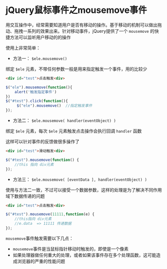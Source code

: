 # jQuery鼠标事件之mousemove事件 

用交互操作中，经常需要知道用户是否有移动的操作。基于移动的机制可以做出拖动、拖拽一系列的效果出来。针对移动事件，jQuery提供了一个 `mousemove` 的快捷方法可以监听用户移动的的操作

使用上非常简单：

* 方法一： `$ele.mousemove()`

绑定 `$ele` 元素，不带任何参数一般是用来指定触发一个事件，用的比较少

```html
<div id="test">点击触发<div>
```
```js
$("ele").mousemove(function(){
    alert('触发指定事件')
})
$("#test").click(function(){
     $("ele").mousemove()  //指定触发事件 
});
```
 

* 方法二： `$ele.mousemove( handler(eventObject) )`

绑定 `$ele` 元素，每次 `$ele` 元素触发点击操作会执行回调 `handler` 函数

这样可以针对事件的反馈做很多操作了

```html
<div id="test">滑动触发<div>
```
```js
$("#test").mousemove(function() {
    //this 指向 div元素 
});
```
 

* 方法三： `$ele.mousemove( [eventData ], handler(eventObject) )`

使用与方法二一致，不过可以接受一个数据参数，这样的处理是为了解决不同作用域下数据传递的问题

```html
<div id="test">点击触发<div>
```
```js
$("#test").mousemove(11111,function(e) {
    //this指向 div元素
    //e.data  => 11111 传递数据
});
```

`mousemove`事件触发需要以下几点：

- `mousemove`事件是当鼠标指针移动时触发的，即使是一个像素
- 如果处理器做任何重大的处理，或者如果该事件存在多个处理函数，这可能造成浏览器的严重的性能问题


 